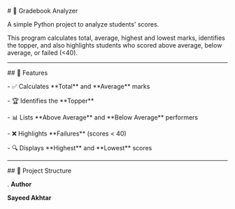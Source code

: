 \# 📘 Gradebook Analyzer  



A simple Python project to analyze students' scores.  

This program calculates total, average, highest and lowest marks, identifies the topper, and also highlights students who scored above average, below average, or failed (<40).  



---



\## 🚀 Features  

\- ✅ Calculates \*\*Total\*\* and \*\*Average\*\* marks  

\- 🏆 Identifies the \*\*Topper\*\*  

\- 📊 Lists \*\*Above Average\*\* and \*\*Below Average\*\* performers  

\- ❌ Highlights \*\*Failures\*\* (scores < 40)  

\- 🔍 Displays \*\*Highest\*\* and \*\*Lowest\*\* scores  



---



\## 📂 Project Structure  



. **Author**

  **Sayeed Akhtar**

